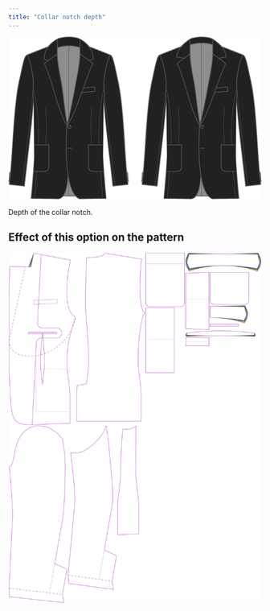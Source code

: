 ```yaml
---
title: "Collar notch depth"
---
```


![Collar notch depth](collarnotchdepth.svg)

Depth of the collar notch.

## Effect of this option on the pattern

![This image shows the effect of this option by superimposing several variants that have a different value for this option](jaeger_collarnotchdepth_sample.svg "Effect of this option on the pattern")
